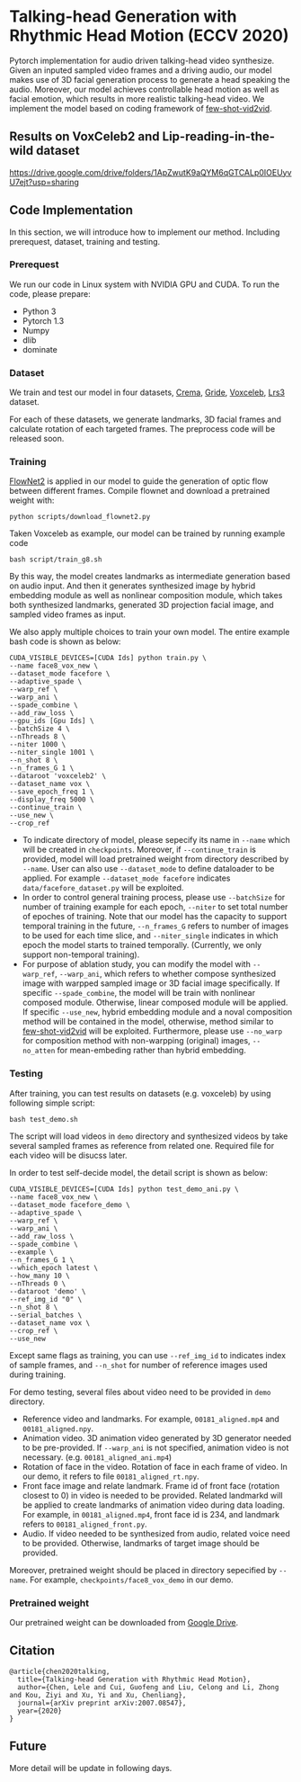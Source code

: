 # Talking-head Generation with Rhythmic Head Motion (ECCV 2020)

Pytorch implementation for audio driven talking-head video synthesize. Given an inputed sampled video frames and a driving audio, our model makes use of 3D facial generation process to generate a head speaking the audio. Moreover, our model achieves controllable head motion as well as facial emotion, which results in more realistic talking-head video. We implement the model based on coding framework of [few-shot-vid2vid](https://github.com/NVlabs/few-shot-vid2vid).

## Results on VoxCeleb2 and Lip-reading-in-the-wild dataset
https://drive.google.com/drive/folders/1ApZwutK9aQYM6qGTCALp0IOEUyvU7ejt?usp=sharing

## Code Implementation

In this section, we will introduce how to implement our method. Including prerequest, dataset, training and testing.

### Prerequest

We run our code in Linux system with NVIDIA GPU and CUDA. To run the code, please prepare:

- Python 3
- Pytorch 1.3
- Numpy
- dlib
- dominate

### Dataset

We train and test our model in four datasets, [Crema](https://github.com/CheyneyComputerScience/CREMA-D), [Gride](https://www.grid.ac/downloads), [Voxceleb](http://www.robots.ox.ac.uk/~vgg/data/voxceleb/), [Lrs3](http://www.robots.ox.ac.uk/~vgg/data/lip_reading/lrs3.html) dataset.

For each of these datasets, we generate landmarks, 3D facial frames and calculate rotation of each targeted frames. The preprocess code will be released soon.

###  Training

[FlowNet2](https://github.com/NVIDIA/flownet2-pytorch) is applied in our model to guide the generation of optic flow between different frames. Compile flownet and download a pretrained weight with:

```
python scripts/download_flownet2.py
```

Taken Voxceleb as example, our model can be trained by running example code 

```
bash script/train_g8.sh
```

By this way, the model creates landmarks as intermediate generation based on audio input. And then it generates synthesized image by hybrid embedding module as well as nonlinear composition module, which takes both synthesized landmarks, generated 3D projection facial image, and sampled video frames as input.

We also apply multiple choices to train your own model. The entire example bash code is shown as below:

```
CUDA_VISIBLE_DEVICES=[CUDA Ids] python train.py \
--name face8_vox_new \
--dataset_mode facefore \
--adaptive_spade \
--warp_ref \
--warp_ani \
--spade_combine \
--add_raw_loss \
--gpu_ids [Gpu Ids] \
--batchSize 4 \
--nThreads 8 \
--niter 1000 \
--niter_single 1001 \
--n_shot 8 \
--n_frames_G 1 \
--dataroot 'voxceleb2' \
--dataset_name vox \
--save_epoch_freq 1 \
--display_freq 5000 \
--continue_train \
--use_new \
--crop_ref
```

- To indicate directory of model, please sepecify its name in `--name` which will be created in `checkpoints`. Moreover, if `--continue_train` is provided, model will load pretrained weight from directory described by `--name`. User can also use `--dataset_mode` to define dataloader to be applied. For example `--dataset_mode facefore` indicates `data/facefore_dataset.py` will be exploited.
- In order to control general training process, please use `--batchSize` for number of training example for each epoch, `--niter` to set total number of epoches of training. Note that our model has the capacity to support temporal training in the future, `--n_frames_G` refers to number of images to be used for each time slice, and `--niter_single` indicates in which epoch the model starts to trained temporally. (Currently, we only support non-temporal training).
- For purpose of ablation study, you can modify the model with `--warp_ref`, `--warp_ani`, which refers to whether compose synthesized image with warpped sampled image or 3D facial image specifically. If specific `--spade_combine`, the model will be train with nonlinear composed module. Otherwise, linear composed module will be applied. If specific `--use_new`, hybrid embedding module and a noval composition method will be contained in the model, otherwise, method similar to [few-shot-vid2vid](https://github.com/NVlabs/few-shot-vid2vid) will be exploited. Furthermore, please use `--no_warp` for composition method with non-warpping (original) images, `--no_atten` for mean-embeding rather than hybrid embedding.

### Testing

After training, you can test results on datasets (e.g. voxceleb) by using following simple script:

```
bash test_demo.sh
```

The script will load videos in `demo` directory and synthesized videos by take several sampled frames as reference from related one. Required file for each video will be disucss later.

In order to test self-decide model, the detail script is shown as below:

```
CUDA_VISIBLE_DEVICES=[CUDA Ids] python test_demo_ani.py \
--name face8_vox_new \
--dataset_mode facefore_demo \
--adaptive_spade \
--warp_ref \
--warp_ani \
--add_raw_loss \
--spade_combine \
--example \
--n_frames_G 1 \
--which_epoch latest \
--how_many 10 \
--nThreads 0 \
--dataroot 'demo' \
--ref_img_id "0" \
--n_shot 8 \
--serial_batches \
--dataset_name vox \
--crop_ref \
--use_new
```

Except same flags as training, you can use `--ref_img_id` to indicates index of sample frames, and `--n_shot` for number of reference images used during training.

For demo testing, several files about video need to be provided in `demo` directory.

- Reference video and landmarks. For example, `00181_aligned.mp4` and `00181_aligned.npy`. 
- Animation video. 3D animation video generated by 3D generator needed to be pre-provided. If `--warp_ani` is not specified, animation video is not necessary. (e.g. `00181_aligned_ani.mp4`)
- Rotation of face in the video. Rotation of face in each frame of video. In our demo, it refers to file `00181_aligned_rt.npy`.
- Front face image and relate landmark. Frame id of front face (rotation closest to 0) in video is needed to be provided. Related landmarkd will be applied to create landmarks of animation video during data loading. For example, in `00181_aligned.mp4`, front face id is 234, and landmark refers to `00181_aligned_front.py`. 
- Audio. If video needed to be synthesized from audio, related voice need to be provided. Otherwise, landmarks of target image should be provided.

Moreover, pretrained weight should be placed in directory sepecified by `--name`. For example, `checkpoints/face8_vox_demo` in our demo.

### Pretrained weight

Our pretrained weight can be downloaded from [Google Drive](https://drive.google.com/drive/folders/1JbQhnNyHBbYtikg5S_B5oS_vk81j3oPT?usp=sharing/).

## Citation

    @article{chen2020talking,
      title={Talking-head Generation with Rhythmic Head Motion},
      author={Chen, Lele and Cui, Guofeng and Liu, Celong and Li, Zhong and Kou, Ziyi and Xu, Yi and Xu, Chenliang},
      journal={arXiv preprint arXiv:2007.08547},
      year={2020}
    }

## Future

More detail will be update in following days.
